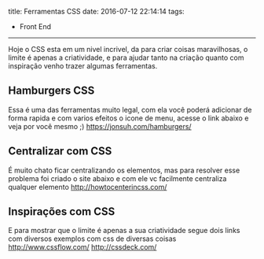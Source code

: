 title: Ferramentas CSS
date: 2016-07-12 22:14:14
tags:
 - Front End
---
Hoje o CSS esta em um nivel incrivel, da para criar coisas maravilhosas, o limite é apenas a criatividade, e para ajudar tanto na criação quanto com inspiração venho trazer algumas ferramentas.
<!--more-->
## Hamburgers CSS
Essa é uma das ferramentas muito legal, com ela você poderá adicionar de forma rapida e com varios efeitos o icone de menu, acesse o link abaixo e veja por você mesmo ;)
https://jonsuh.com/hamburgers/

## Centralizar com CSS
É muito chato ficar centralizando os elementos, mas para resolver esse problema foi criado o site abaixo e com ele vc facilmente centraliza qualquer elemento
http://howtocenterincss.com/

## Inspirações com CSS
E para mostrar que o limite é apenas a sua criatividade segue dois links com diversos exemplos com css de diversas coisas
http://www.cssflow.com/
http://cssdeck.com/